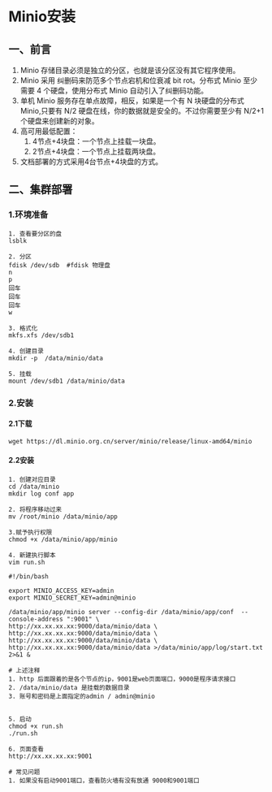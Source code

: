 # Minio安装

## 一、前言

1. Minio 存储目录必须是独立的分区，也就是该分区没有其它程序使用。
2. Minio 采用 纠删码来防范多个节点宕机和位衰减 bit rot。分布式 Minio 至少需要 4 个硬盘，使用分布式 Minio 自动引入了纠删码功能。
3. 单机 Minio 服务存在单点故障，相反，如果是一个有 N 块硬盘的分布式 Minio,只要有 N/2 硬盘在线，你的数据就是安全的。不过你需要至少有 N/2+1 个硬盘来创建新的对象。
4. 高可用最低配置：
   1. 4节点+4块盘：一个节点上挂载一块盘。
   2. 2节点+4块盘：一个节点上挂载两块盘。
5. 文档部署的方式采用4台节点+4块盘的方式。

## 二、集群部署

### 1.环境准备

```
1. 查看要分区的盘
lsblk 

2. 分区
fdisk /dev/sdb  #fdisk 物理盘
n
p
回车
回车
回车
w

3. 格式化
mkfs.xfs /dev/sdb1 

4. 创建目录
mkdir -p  /data/minio/data

5. 挂载
mount /dev/sdb1 /data/minio/data
```

### 2.安装

#### 2.1下载

```
wget https://dl.minio.org.cn/server/minio/release/linux-amd64/minio
```

#### 2.2安装

```
1. 创建对应目录
cd /data/minio
mkdir log conf app

2. 将程序移动过来
mv /root/minio /data/minio/app

3.赋予执行权限
chmod +x /data/minio/app/minio

4. 新建执行脚本
vim run.sh

#!/bin/bash

export MINIO_ACCESS_KEY=admin
export MINIO_SECRET_KEY=admin@minio

/data/minio/app/minio server --config-dir /data/minio/app/conf  --console-address ":9001" \
http://xx.xx.xx.xx:9000/data/minio/data \
http://xx.xx.xx.xx:9000/data/minio/data \
http://xx.xx.xx.xx:9000/data/minio/data \
http://xx.xx.xx.xx:9000/data/minio/data >/data/minio/app/log/start.txt 2>&1 &

# 上述注释
1. http 后面跟着的是各个节点的ip，9001是web页面端口，9000是程序请求接口
2. /data/minio/data 是挂载的数据目录
3. 账号和密码是上面指定的admin / admin@minio


5. 启动
chmod +x run.sh
./run.sh

6. 页面查看
http://xx.xx.xx.xx:9001

# 常见问题
1. 如果没有启动9001端口，查看防火墙有没有放通 9000和9001端口
```
